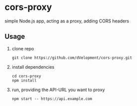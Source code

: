 # cors-proxy
simple Node.js app, acting as a proxy, adding CORS headers

## Usage

1. clone repo 

    ```shell
    git clone https://github.com/dVelopment/cors-proxy.git
    ```
    
2. install dependencies

    ```shell
    cd cors-proxy
    npm install
    ```

3. run, providing the API-URL you want to proxy

    ```shell
    npm start -- https://api.example.com
    ```
